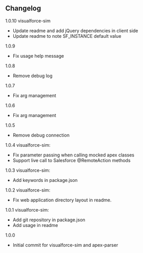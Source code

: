 Changelog
---------

1.0.10
visualforce-sim
* Update readme and add jQuery dependencies in client side
* Update readme to note SF_INSTANCE default value

1.0.9
* Fix usage help message

1.0.8
* Remove debug log

1.0.7
* Fix arg management

1.0.6
* Fix arg management

1.0.5
* Remove debug connection

1.0.4
visualforce-sim:
* Fix parameter passing when calling mocked apex classes
* Support live call to Salesforce @RemoteAction methods

1.0.3
visualforce-sim:
* Add keywords in package.json

1.0.2
visualforce-sim:
* Fix web application directory layout in readme.

1.0.1
visualforce-sim:
* Add git repository in package.json
* Add usage in readme

1.0.0
* Initial commit for visualforce-sim and apex-parser